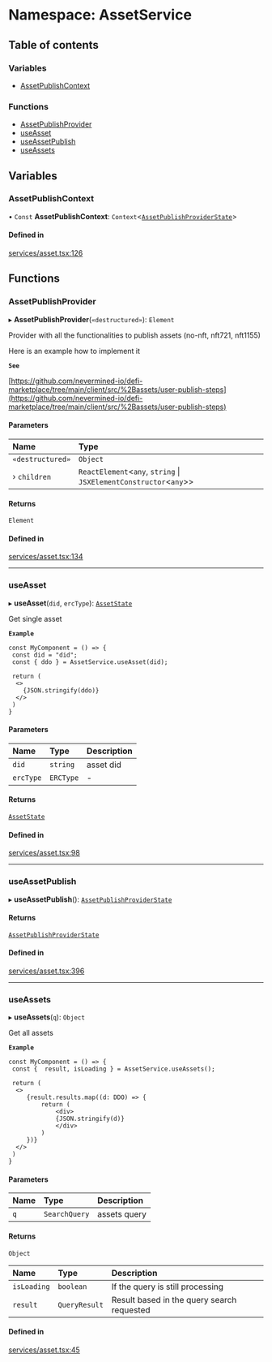 # Namespace: AssetService

## Table of contents

### Variables

- [AssetPublishContext](AssetService.md#assetpublishcontext)

### Functions

- [AssetPublishProvider](AssetService.md#assetpublishprovider)
- [useAsset](AssetService.md#useasset)
- [useAssetPublish](AssetService.md#useassetpublish)
- [useAssets](AssetService.md#useassets)

## Variables

### AssetPublishContext

• `Const` **AssetPublishContext**: `Context`<[`AssetPublishProviderState`](../interfaces/AssetPublishProviderState.md)\>

#### Defined in

[services/asset.tsx:126](https://github.com/nevermined-io/components-catalog/blob/ca4c968/catalog/src/services/asset.tsx#L126)

## Functions

### AssetPublishProvider

▸ **AssetPublishProvider**(`«destructured»`): `Element`

Provider with all the functionalities to publish assets (no-nft, nft721, nft1155)

Here is an example how to implement it

**`See`**

[https://github.com/nevermined-io/defi-marketplace/tree/main/client/src/%2Bassets/user-publish-steps](https://github.com/nevermined-io/defi-marketplace/tree/main/client/src/%2Bassets/user-publish-steps)

#### Parameters

| Name | Type |
| :------ | :------ |
| `«destructured»` | `Object` |
| › `children` | `ReactElement`<`any`, `string` \| `JSXElementConstructor`<`any`\>\> |

#### Returns

`Element`

#### Defined in

[services/asset.tsx:134](https://github.com/nevermined-io/components-catalog/blob/ca4c968/catalog/src/services/asset.tsx#L134)

___

### useAsset

▸ **useAsset**(`did`, `ercType`): [`AssetState`](../interfaces/AssetState.md)

Get single asset

**`Example`**

```tsx
const MyComponent = () => {
 const did = "did";
 const { ddo } = AssetService.useAsset(did);

 return (
  <>
    {JSON.stringify(ddo)}
  </>
 )
}
```

#### Parameters

| Name | Type | Description |
| :------ | :------ | :------ |
| `did` | `string` | asset did |
| `ercType` | `ERCType` | - |

#### Returns

[`AssetState`](../interfaces/AssetState.md)

#### Defined in

[services/asset.tsx:98](https://github.com/nevermined-io/components-catalog/blob/ca4c968/catalog/src/services/asset.tsx#L98)

___

### useAssetPublish

▸ **useAssetPublish**(): [`AssetPublishProviderState`](../interfaces/AssetPublishProviderState.md)

#### Returns

[`AssetPublishProviderState`](../interfaces/AssetPublishProviderState.md)

#### Defined in

[services/asset.tsx:396](https://github.com/nevermined-io/components-catalog/blob/ca4c968/catalog/src/services/asset.tsx#L396)

___

### useAssets

▸ **useAssets**(`q`): `Object`

Get all assets

**`Example`**

```tsx
const MyComponent = () => {
 const {  result, isLoading } = AssetService.useAssets();

 return (
  <>
     {result.results.map((d: DDO) => {
         return (
             <div>
             {JSON.stringify(d)}
             </div>
         )
     })}
  </>
 )
}
```

#### Parameters

| Name | Type | Description |
| :------ | :------ | :------ |
| `q` | `SearchQuery` | assets query |

#### Returns

`Object`

| Name | Type | Description |
| :------ | :------ | :------ |
| `isLoading` | `boolean` | If the query is still processing |
| `result` | `QueryResult` | Result based in the query search requested |

#### Defined in

[services/asset.tsx:45](https://github.com/nevermined-io/components-catalog/blob/ca4c968/catalog/src/services/asset.tsx#L45)
